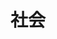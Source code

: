 ---
title: "社会"
description: "行走于世，对人类社会的一些粗浅认知和体会"
slug: "society"
image: "pexels-photo-842339.jpg"
---